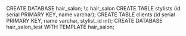 CREATE DATABASE hair_salon;
\c hair_salon
CREATE TABLE stylists (id serial PRIMARY KEY, name varchar);
CREATE TABLE clients (id serial PRIMARY KEY, name varchar, stylist_id int);
CREATE DATABASE hair_salon_test WITH TEMPLATE hair_salon;
